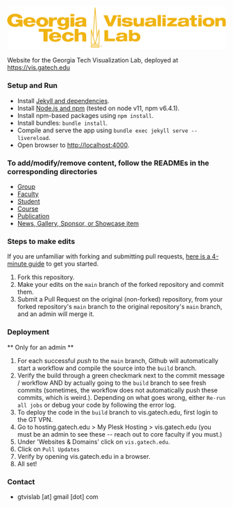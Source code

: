 <img src="assets/images/logo_gold.png" alt="Georgia Tech Visualization Lab"/>

Website for the Georgia Tech Visualization Lab, deployed at <https://vis.gatech.edu>

### Setup and Run

- Install [Jekyll and dependencies](https://jekyllrb.com/docs/).
- Install [Node.js and npm](https://docs.npmjs.com/downloading-and-installing-node-js-and-npm) (tested on node v11, npm v6.4.1).
- Install npm-based packages using `npm install`.
- Install bundles: `bundle install`.
- Compile and serve the app using `bundle exec jekyll serve --livereload`.
- Open browser to <http://localhost:4000>.

### To add/modify/remove content, follow the READMEs in the corresponding directories

- [Group](_groups)
- [Faculty](_faculty)
- [Student](_students)
- [Course](_courses)
- [Publication](_publications)
- [News, Gallery, Sponsor, or Showcase item](_data)

### Steps to make edits

If you are unfamiliar with forking and submitting pull requests,
[here is a 4-minute guide](https://guides.github.com/activities/forking/) to get you started.

1. Fork this repository.
2. Make your edits on the `main` branch of the forked repository and commit them.
3. Submit a Pull Request on the original (non-forked) repository, from your forked repository's `main` branch to the
   original repository's `main` branch, and an admin will merge it.


### Deployment
** Only for an admin **

1. For each successful _push_ to the `main` branch, Github will automatically start a workflow and compile the source into the `build` branch.
2. Verify the build through a green checkmark next to the commit message / workflow AND by actually going to the `build` branch to see fresh commits (sometimes, the workflow does not automatically push these commits, which is weird.). Depending on what goes wrong, either `Re-run all jobs` or debug your code by following the error log.
3. To deploy the code in the `build` branch to vis.gatech.edu, first login to the GT VPN.
4. Go to hosting.gatech.edu > My Plesk Hosting > vis.gatech.edu (you must be an admin to see these -- reach out to core faculty if you must.)
5. Under 'Websites & Domains' click on `vis.gatech.edu`.
6. Click on `Pull Updates`
7. Verify by opening vis.gatech.edu in a browser.
8. All set!

### Contact

- gtvislab \[at\] gmail \[dot\] com
